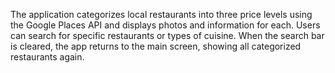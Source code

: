 The application categorizes local restaurants into three price levels using the Google Places API and displays photos and information for each. Users can search for specific restaurants or types of cuisine. When the search bar is cleared, the app returns to the main screen, showing all categorized restaurants again.
